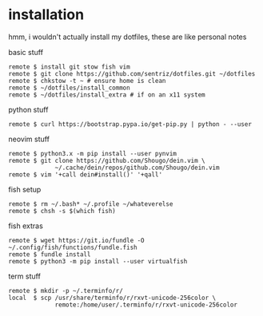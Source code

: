 # installation 
hmm, i wouldn't actually install my dotfiles, these are like personal notes

basic stuff

    remote $ install git stow fish vim
    remote $ git clone https://github.com/sentriz/dotfiles.git ~/dotfiles
    remote $ chkstow -t ~ # ensure home is clean
    remote $ ~/dotfiles/install_common
    remote $ ~/dotfiles/install_extra # if on an x11 system
    

python stuff

    remote $ curl https://bootstrap.pypa.io/get-pip.py | python - --user

neovim stuff

    remote $ python3.x -m pip install --user pynvim
    remote $ git clone https://github.com/Shougo/dein.vim \
                 ~/.cache/dein/repos/github.com/Shougo/dein.vim
    remote $ vim '+call dein#install()' '+qall'
    
fish setup

    remote $ rm ~/.bash* ~/.profile ~/whateverelse
    remote $ chsh -s $(which fish)

fish extras
    
    remote $ wget https://git.io/fundle -O ~/.config/fish/functions/fundle.fish
    remote $ fundle install
    remote $ python3 -m pip install --user virtualfish

term stuff

    remote $ mkdir -p ~/.terminfo/r/
    local  $ scp /usr/share/terminfo/r/rxvt-unicode-256color \
                 remote:/home/user/.terminfo/r/rxvt-unicode-256color
